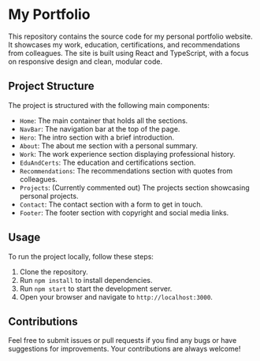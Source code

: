 # My Portfolio

This repository contains the source code for my personal portfolio website. It showcases my work, education, certifications, and recommendations from colleagues. The site is built using React and TypeScript, with a focus on responsive design and clean, modular code.

## Project Structure

The project is structured with the following main components:

- `Home`: The main container that holds all the sections.
- `NavBar`: The navigation bar at the top of the page.
- `Hero`: The intro section with a brief introduction.
- `About`: The about me section with a personal summary.
- `Work`: The work experience section displaying professional history.
- `EduAndCerts`: The education and certifications section.
- `Recommendations`: The recommendations section with quotes from colleagues.
- `Projects`: (Currently commented out) The projects section showcasing personal projects.
- `Contact`: The contact section with a form to get in touch.
- `Footer`: The footer section with copyright and social media links.

## Usage

To run the project locally, follow these steps:

1. Clone the repository.
2. Run `npm install` to install dependencies.
3. Run `npm start` to start the development server.
4. Open your browser and navigate to `http://localhost:3000`.

## Contributions

Feel free to submit issues or pull requests if you find any bugs or have suggestions for improvements. Your contributions are always welcome!